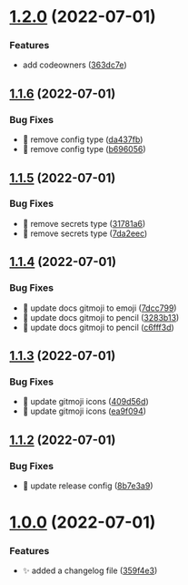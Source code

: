 # [1.2.0](https://github.com/fairdataihub/config/compare/v1.1.6...v1.2.0) (2022-07-01)


### Features

* add codeowners ([363dc7e](https://github.com/fairdataihub/config/commit/363dc7ec73c0d26b1a56a61faeb654921c9cdd19))

## [1.1.6](https://github.com/fairdataihub/config/compare/v1.1.5...v1.1.6) (2022-07-01)

### Bug Fixes

- 🐛 remove config type ([da437fb](https://github.com/fairdataihub/config/commit/da437fbd38db983cc36e0e70b31b82ac583bd0c6))
- 🐛 remove config type ([b696056](https://github.com/fairdataihub/config/commit/b696056f3e273f4a222831bd21c40b88ea71a986))

## [1.1.5](https://github.com/fairdataihub/config/compare/v1.1.4...v1.1.5) (2022-07-01)

### Bug Fixes

- 🐛 remove secrets type ([31781a6](https://github.com/fairdataihub/config/commit/31781a6c5f24fb2b6d2c62b894b26a63d5793153))
- 🐛 remove secrets type ([7da2eec](https://github.com/fairdataihub/config/commit/7da2eec67d936c1a96dc45b0523a6da2349ea9e8))

## [1.1.4](https://github.com/fairdataihub/config/compare/v1.1.3...v1.1.4) (2022-07-01)

### Bug Fixes

- 🐛 update docs gitmoji to emoji ([7dcc799](https://github.com/fairdataihub/config/commit/7dcc799e01b1a46ac3cd37666dbac59e6479401f))
- 🐛 update docs gitmoji to pencil ([3283b13](https://github.com/fairdataihub/config/commit/3283b130a90943b43384eb2e6d128405343297ad))
- 🐛 update docs gitmoji to pencil ([c6fff3d](https://github.com/fairdataihub/config/commit/c6fff3d137e819cdb6799921bc1aeef852909f10))

## [1.1.3](https://github.com/fairdataihub/config/compare/v1.1.2...v1.1.3) (2022-07-01)

### Bug Fixes

- 🐛 update gitmoji icons ([409d56d](https://github.com/fairdataihub/config/commit/409d56d9ccc8aa8b1b89ca97e950e640cc0c4b17))
- 🐛 update gitmoji icons ([ea9f094](https://github.com/fairdataihub/config/commit/ea9f09467f298043403a7363ebc9ecaf837004e7))

## [1.1.2](https://github.com/fairdataihub/config/compare/v1.1.1...v1.1.2) (2022-07-01)

### Bug Fixes

- 🐛 update release config ([8b7e3a9](https://github.com/fairdataihub/config/commit/8b7e3a9771d0227671d62459b2aa48346dcf7440))

# [1.0.0](https://github.com/fairdataihub/config/compare/v7.0.1...v7.1.0) (2022-07-01)

### Features

- ✨ added a changelog file ([359f4e3](https://github.com/fairdataihub/config/commit/359f4e327855704a94e5078decbcf9ca2aaf13f7))
